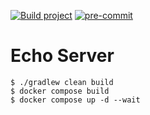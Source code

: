 [![Build project](https://github.com/Romanow/echo-server/actions/workflows/build.yml/badge.svg?branch=master)](https://github.com/Romanow/echo-server/actions/workflows/build.yml)
[![pre-commit](https://img.shields.io/badge/pre--commit-enabled-brightgreen?logo=pre-commit)](https://github.com/pre-commit/pre-commit)

# Echo Server

```shell
$ ./gradlew clean build
$ docker compose build
$ docker compose up -d --wait
```
